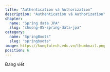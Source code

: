 ```yaml
---
title: "Authentication và Authorization"
description: "Authentication và Authorization"
chapter:
  name: "Spring data JPA"
  slug: "chuong-05-spring-data-jpa"
category:
  name: "SpringBoots"
  slug: "springboots"
image: https://kungfutech.edu.vn/thumbnail.png
position: 6
---
```


Đang viết
